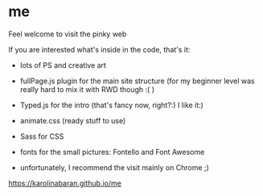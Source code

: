 # me

Feel welcome to visit the pinky web

If you are interested what's inside in the code, that's it:
- lots of PS and creative art
- fullPage.js plugin for the main site structure (for my beginner level was really hard to mix it with RWD though :(  )
- Typed.js for the intro (that's fancy now, right?:) I  like it:)
- animate.css (ready stuff to use)
- Sass for CSS
- fonts for the small pictures: Fontello and Font Awesome


- unfortunately, I recommend the visit mainly on Chrome ;)


https://karolinabaran.github.io/me
